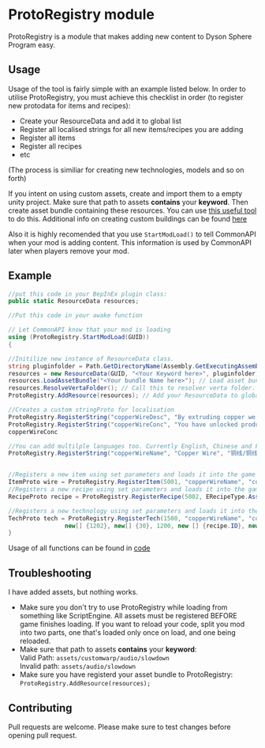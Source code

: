 # ProtoRegistry module

ProtoRegistry is a module that makes adding new content to Dyson Sphere Program easy.

## Usage

Usage of the tool is fairly simple with an example listed below. In order to utilise ProtoRegistry, you must achieve this checklist in order (to register new protodata for items and recipes):
- Create your ResourceData and add it to global list
- Register all localised strings for all new items/recipes you are adding
- Register all items 
- Register all recipes
- etc

(The process is similiar for creating new technologies, models and so on forth)

If you intent on using custom assets, create and import them to a empty unity project. Make sure that path to assets **contains** your **keyword**. Then create asset bundle containing these resources. You can use [this useful tool](https://thunderkit.thunderstore.io/package/CommonAPI/DSPEditorKit/) to do this. 
Additional info on creating custom buildings can be found [here](https://github.com/kremnev8/DSP-Mods/wiki/Creating-prefabs-to-for-machines)

Also it is highly recomended that you use `StartModLoad()` to tell CommonAPI when your mod is adding content. This information is used by CommonAPI later when players remove your mod.

## Example
```csharp
//put this code in your BepInEx plugin class:
public static ResourceData resources;

//Put this code in your awake function

// Let CommonAPI know that your mod is loading
using (ProtoRegistry.StartModLoad(GUID))
{

//Initilize new instance of ResourceData class.
string pluginfolder = Path.GetDirectoryName(Assembly.GetExecutingAssembly().Location);
resources = new ResourceData(GUID, "<Your Keyword here>", pluginfolder); // Make sure that the keyword you are using is not used by other mod authors.
resources.LoadAssetBundle("<Your bundle Name here>"); // Load asset bundle located near your assembly
resources.ResolveVertaFolder(); // Call this to resolver verta folder. You don't need to call this if you are not using .verta files 
ProtoRegistry.AddResource(resources); // Add your ResourceData to global list of resources

//Creates a custom stringProto for localisation
ProtoRegistry.RegisterString("copperWireDesc", "By extruding copper we can make a component which allows current to be carried"); 
ProtoRegistry.RegisterString("copperWireConc", "You have unlocked production of copper wire. Highly conductive materials are very useful when creating automated devices"); 
copperWireConc

//You can add multilple languages too. Currently English, Chinese and French are supported.
ProtoRegistry.RegisterString("copperWireName", "Copper Wire", "铜线/铜线", "Fil de Cuivre");


//Registers a new item using set parameters and loads it into the game
ItemProto wire = ProtoRegistry.RegisterItem(5001, "copperWireName", "copperWireDesc", "assets/example/copper_wire", 1711);
//Registers a new recipe using set parameters and loads it into the game
RecipeProto recipe = ProtoRegistry.RegisterRecipe(5002, ERecipeType.Assemble, 60, new[] { 1104 }, new[] { 2 }, new[] { wire.ID }, new[] { 1 }, "copperWireDesc"); 

//Registers a new technology using set parameters and loads it into the game
TechProto tech = ProtoRegistry.RegisterTech(1500, "copperWireName", "copperWireDesc", "copperWireConc", "assets/example/copper_wire", new[] {1},
                new[] {1202}, new[] {30}, 1200, new [] {recipe.ID}, new Vector2(9, -3));
}

```

Usage of all functions can be found in [code](https://github.com/kremnev8/CommonAPI/blob/master/CommonAPI/Systems/ProtoRegistrySystem/ProtoRegistry.cs)

## Troubleshooting
I have added assets, but nothing works.
- Make sure you don't try to use ProtoRegistry while loading from something like ScriptEngine. All assets must be registered BEFORE game finishes loading. If you want to reload your code, split you mod into two parts, one that's loaded only once on load, and one being reloaded.
- Make sure that path to assets **contains** your **keyword**: <br>
Valid Path: `assets/customwarp/audio/slowdown`<br>
Invalid path: `assets/audio/slowdown`
- Make sure you have registerd your asset bundle to ProtoRegistry: ``` ProtoRegistry.AddResource(resources); ```

## Contributing
Pull requests are welcome. Please make sure to test changes before opening pull request.
